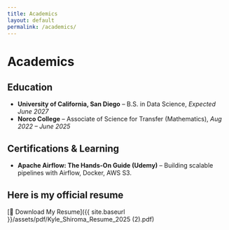 ```yaml
---
title: Academics
layout: default
permalink: /academics/
---
```


# Academics

## Education
- **University of California, San Diego** – B.S. in Data Science, *Expected June 2027*  
- **Norco College** – Associate of Science for Transfer (Mathematics), *Aug 2022 – June 2025*

## Certifications & Learning
- **Apache Airflow: The Hands-On Guide (Udemy)** – Building scalable pipelines with Airflow, Docker, AWS S3.

## Here is my official resume
[📄 Download My Resume]({{ site.baseurl }}/assets/pdf/Kyle_Shiroma_Resume_2025 (2).pdf)
